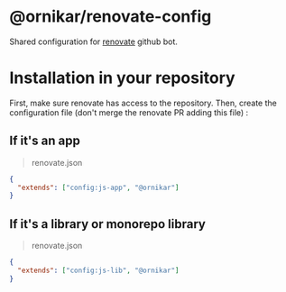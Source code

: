 # @ornikar/renovate-config

Shared configuration for [renovate](https://renovatebot.com/) github bot.

# Installation in your repository

First, make sure renovate has access to the repository.
Then, create the configuration file (don't merge the renovate PR adding this file) :

## If it's an app

> renovate.json

```json
{
  "extends": ["config:js-app", "@ornikar"]
}
```

## If it's a library or monorepo library

> renovate.json

```json
{
  "extends": ["config:js-lib", "@ornikar"]
}
```
